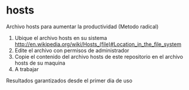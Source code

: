 hosts
=====

Archivo hosts para aumentar la productividad (Metodo radical)

1. Ubique el archivo hosts en su sistema http://en.wikipedia.org/wiki/Hosts_(file)#Location_in_the_file_system
2. Edite el archivo con permisos de administrador
3. Copie el contenido del archivo hosts de este repositorio en el archivo hosts de su maquina
4. A trabajar

Resultados garantizados desde el primer dia de uso
